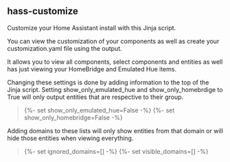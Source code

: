 ## hass-customize

Customize your Home Assistant install with this Jinja script.

You can view the customization of your components as well as create your customization.yaml file using the output.

It allows you to view all components, select components and entities as well has just viewing your HomeBridge and Emulated Hue items.

Changing these settings is done by adding information to the top of the Jinja script. Setting show_only_emulated_hue and show_only_homebrdige to True will only output entities that are respective to their group.

>{%- set show_only_emulated_hue=False -%}
>{%- set show_only_homebridge=False -%}

Adding domains to these lists will only show entities from that domain or will hide those entities when viewing everything.

>{%- set ignored_domains=[] -%}
>{%- set visible_domains=[] -%}


